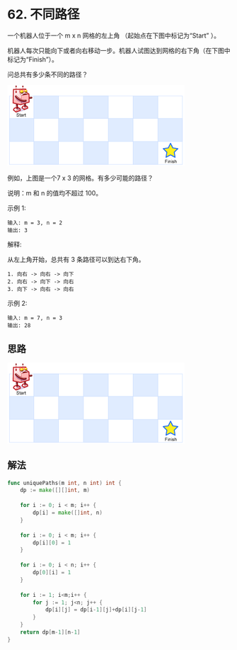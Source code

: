 # 62. 不同路径

一个机器人位于一个 m x n 网格的左上角 （起始点在下图中标记为“Start” ）。

机器人每次只能向下或者向右移动一步。机器人试图达到网格的右下角（在下图中标记为“Finish”）。

问总共有多少条不同的路径？

![](./62/robot_maze.png)


例如，上图是一个7 x 3 的网格。有多少可能的路径？

说明：m 和 n 的值均不超过 100。

示例 1:

```
输入: m = 3, n = 2
输出: 3
```

解释:

从左上角开始，总共有 3 条路径可以到达右下角。

```
1. 向右 -> 向右 -> 向下
2. 向右 -> 向下 -> 向右
3. 向下 -> 向右 -> 向右
```

示例 2:

```
输入: m = 7, n = 3
输出: 28
```


## 思路

![](./62/robot_maze.png)

## 解法

```go
func uniquePaths(m int, n int) int {
    dp := make([][]int, m)
    
    for i := 0; i < m; i++ {
        dp[i] = make([]int, n)
    } 

    for i := 0; i < m; i++ {
        dp[i][0] = 1
    }

    for i := 0; i < n; i++ {
        dp[0][i] = 1
    }
    
    for i := 1; i<m;i++ {
        for j := 1; j<n; j++ {
            dp[i][j] = dp[i-1][j]+dp[i][j-1]
        }
    }
    return dp[m-1][n-1]
}
```

